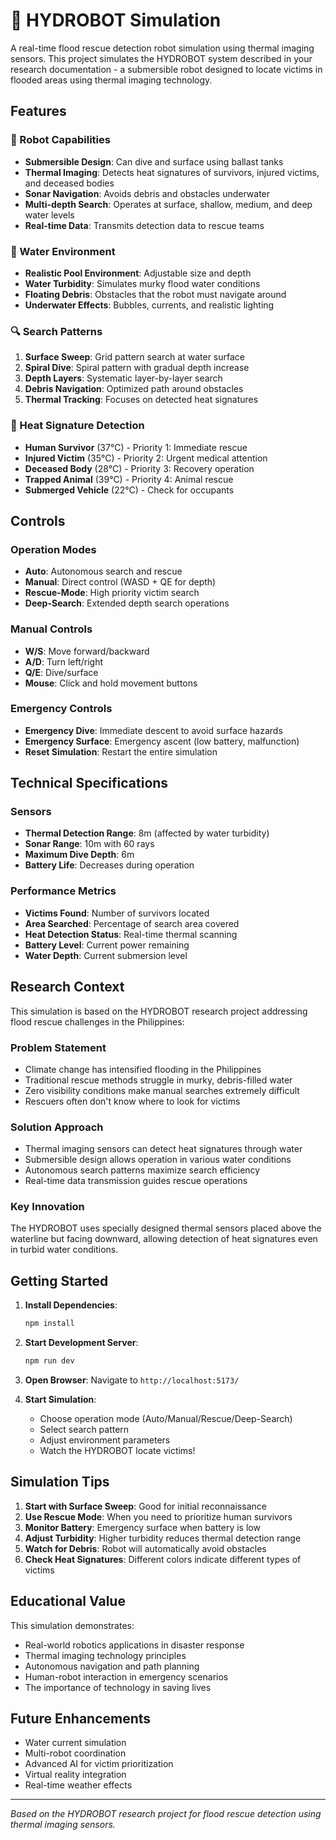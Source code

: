 # 🌊 HYDROBOT Simulation

A real-time flood rescue detection robot simulation using thermal imaging sensors. This project simulates the HYDROBOT system described in your research documentation - a submersible robot designed to locate victims in flooded areas using thermal imaging technology.

## Features

### 🤖 Robot Capabilities

-   **Submersible Design**: Can dive and surface using ballast tanks
-   **Thermal Imaging**: Detects heat signatures of survivors, injured victims, and deceased bodies
-   **Sonar Navigation**: Avoids debris and obstacles underwater
-   **Multi-depth Search**: Operates at surface, shallow, medium, and deep water levels
-   **Real-time Data**: Transmits detection data to rescue teams

### 🌊 Water Environment

-   **Realistic Pool Environment**: Adjustable size and depth
-   **Water Turbidity**: Simulates murky flood water conditions
-   **Floating Debris**: Obstacles that the robot must navigate around
-   **Underwater Effects**: Bubbles, currents, and realistic lighting

### 🔍 Search Patterns

1. **Surface Sweep**: Grid pattern search at water surface
2. **Spiral Dive**: Spiral pattern with gradual depth increase
3. **Depth Layers**: Systematic layer-by-layer search
4. **Debris Navigation**: Optimized path around obstacles
5. **Thermal Tracking**: Focuses on detected heat signatures

### 🎯 Heat Signature Detection

-   **Human Survivor** (37°C) - Priority 1: Immediate rescue
-   **Injured Victim** (35°C) - Priority 2: Urgent medical attention
-   **Deceased Body** (28°C) - Priority 3: Recovery operation
-   **Trapped Animal** (39°C) - Priority 4: Animal rescue
-   **Submerged Vehicle** (22°C) - Check for occupants

## Controls

### Operation Modes

-   **Auto**: Autonomous search and rescue
-   **Manual**: Direct control (WASD + QE for depth)
-   **Rescue-Mode**: High priority victim search
-   **Deep-Search**: Extended depth search operations

### Manual Controls

-   **W/S**: Move forward/backward
-   **A/D**: Turn left/right
-   **Q/E**: Dive/surface
-   **Mouse**: Click and hold movement buttons

### Emergency Controls

-   **Emergency Dive**: Immediate descent to avoid surface hazards
-   **Emergency Surface**: Emergency ascent (low battery, malfunction)
-   **Reset Simulation**: Restart the entire simulation

## Technical Specifications

### Sensors

-   **Thermal Detection Range**: 8m (affected by water turbidity)
-   **Sonar Range**: 10m with 60 rays
-   **Maximum Dive Depth**: 6m
-   **Battery Life**: Decreases during operation

### Performance Metrics

-   **Victims Found**: Number of survivors located
-   **Area Searched**: Percentage of search area covered
-   **Heat Detection Status**: Real-time thermal scanning
-   **Battery Level**: Current power remaining
-   **Water Depth**: Current submersion level

## Research Context

This simulation is based on the HYDROBOT research project addressing flood rescue challenges in the Philippines:

### Problem Statement

-   Climate change has intensified flooding in the Philippines
-   Traditional rescue methods struggle in murky, debris-filled water
-   Zero visibility conditions make manual searches extremely difficult
-   Rescuers often don't know where to look for victims

### Solution Approach

-   Thermal imaging sensors can detect heat signatures through water
-   Submersible design allows operation in various water conditions
-   Autonomous search patterns maximize search efficiency
-   Real-time data transmission guides rescue operations

### Key Innovation

The HYDROBOT uses specially designed thermal sensors placed above the waterline but facing downward, allowing detection of heat signatures even in turbid water conditions.

## Getting Started

1. **Install Dependencies**:

    ```bash
    npm install
    ```

2. **Start Development Server**:

    ```bash
    npm run dev
    ```

3. **Open Browser**:
   Navigate to `http://localhost:5173/`

4. **Start Simulation**:
    - Choose operation mode (Auto/Manual/Rescue/Deep-Search)
    - Select search pattern
    - Adjust environment parameters
    - Watch the HYDROBOT locate victims!

## Simulation Tips

1. **Start with Surface Sweep**: Good for initial reconnaissance
2. **Use Rescue Mode**: When you need to prioritize human survivors
3. **Monitor Battery**: Emergency surface when battery is low
4. **Adjust Turbidity**: Higher turbidity reduces thermal detection range
5. **Watch for Debris**: Robot will automatically avoid obstacles
6. **Check Heat Signatures**: Different colors indicate different types of victims

## Educational Value

This simulation demonstrates:

-   Real-world robotics applications in disaster response
-   Thermal imaging technology principles
-   Autonomous navigation and path planning
-   Human-robot interaction in emergency scenarios
-   The importance of technology in saving lives

## Future Enhancements

-   Water current simulation
-   Multi-robot coordination
-   Advanced AI for victim prioritization
-   Virtual reality integration
-   Real-time weather effects

---

_Based on the HYDROBOT research project for flood rescue detection using thermal imaging sensors._
